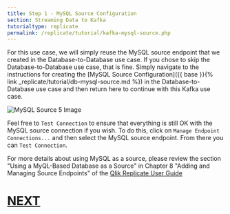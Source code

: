 ```yaml
---
title: Step 1 - MySQL Source Configuration
section: Streaming Data to Kafka
tutorialtype: replicate
permalink: /replicate/tutorial/kafka-mysql-source.php
---
```


For this use case, we will simply reuse the MySQL source endpoint that we created in the 
Database-to-Database use case. If you chose to skip the Database-to-Database use case, 
that is fine. Simply navigate to the instructions for creating the 
[MySQL Source Configuration]({{ base }}{% link _replicate/tutorial/db-mysql-source.md %}) 
in the Database-to-Database use case and then return here to continue with this Kafka use case.

![MySQL Source 5 Image](/images/mysql-src-5.png)

Feel free to `Test Connection` to ensure that everything is still OK with the MySQL source connection 
if you wish. To do this, click on `Manage Endpoint Connections...` and then select the MySQL source
endpoint. From there you can `Test Connection`.


For more details about using MySQL as a source, please review the section
"Using a MyQL-Based Database as a Source" in Chapter 8 "Adding and Managing Source Endpoints" of the
[Qlik Replicate User Guide](/files/Qlik_Replicate_User_Guide.pdf)

# [NEXT](../kafka-target)
 